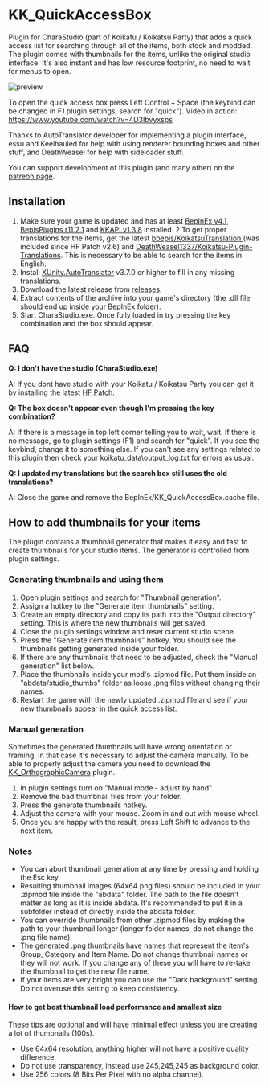 # KK_QuickAccessBox
Plugin for CharaStudio (part of Koikatu / Koikatsu Party) that adds a quick access list for searching through all of the items, both stock and modded. The plugin comes with thumbnails for the items, unlike the original studio interface. It's also instant and has low resource footprint, no need to wait for menus to open.

![preview](https://user-images.githubusercontent.com/39247311/61983223-d6fdf680-afff-11e9-8a44-95509f681ce0.png)

To open the quick access box press Left Control + Space (the keybind can be changed in F1 plugin settings, search for "quick"). Video in action: https://www.youtube.com/watch?v=4D3Ibvyxsps

Thanks to AutoTranslator developer for implementing a plugin interface, essu and Keelhauled for help with using renderer bounding boxes and other stuff, and DeathWeasel for help with sideloader stuff.

You can support development of this plugin (and many other) on the [patreon page](https://www.patreon.com/ManlyMarco).

## Installation
1. Make sure your game is updated and has at least [BepInEx v4.1](https://github.com/BepInEx/BepInEx), [BepisPlugins r11.2.1](https://github.com/bbepis/BepisPlugins) and [KKAPI v1.3.8](https://github.com/ManlyMarco/KKAPI) installed. 
2.To get proper translations for the items, get the latest [bbepis/KoikatsuTranslation
](https://github.com/bbepis/KoikatsuTranslation) (was included since HF Patch v2.6) and [DeathWeasel1337/Koikatsu-Plugin-Translations](https://github.com/DeathWeasel1337/Koikatsu-Plugin-Translations). This is necessary to be able to search for the items in English.
3. Install [XUnity.AutoTranslator](https://github.com/bbepis/XUnity.AutoTranslator) v3.7.0 or higher to fill in any missing translations.
4. Download the latest release from [releases](/../../releases).
5. Extract contents of the archive into your game's directory (the .dll file should end up inside your BepInEx folder).
6. Start CharaStudio.exe. Once fully loaded in try pressing the key combination and the box should appear.

## FAQ
**Q: I don't have the studio (CharaStudio.exe)**

A: If you dont have studio with your Koikatu / Koikatsu Party you can get it by installing the latest [HF Patch](https://github.com/ManlyMarco/KK-HF_Patch).

**Q: The box doesn't appear even though I'm pressing the key combination?**

A: If there is a message in top left corner telling you to wait, wait. If there is no message, go to plugin settings (F1) and search for "quick". If you see the keybind, change it to something else. If you can't see any settings related to this plugin then check your koikatu_data\output_log.txt for errors as usual.

**Q: I updated my translations but the search box still uses the old translations?**

A: Close the game and remove the BepInEx/KK_QuickAccessBox.cache file.

## How to add thumbnails for your items
The plugin contains a thumbnail generator that makes it easy and fast to create thumbnails for your studio items. The generator is controlled from plugin settings.

### Generating thumbnails and using them
1. Open plugin settings and search for "Thumbnail generation".
2. Assign a hotkey to the "Generate item thumbnails" setting.
3. Create an empty directory and copy its path into the "Output directory" setting. This is where the new thumbnails will get saved.
4. Close the plugin settings window and reset current studio scene.
5. Press the "Generate item thumbnails" hotkey. You should see the thumbnails getting generated inside your folder.
6. If there are any thumbnails that need to be adjusted, check the "Manual generation" list below.
7. Place the thumbnails inside your mod's .zipmod file. Put them inside an "abdata/studio_thumbs" folder as loose .png files without changing their names.
8. Restart the game with the newly updated .zipmod file and see if your new thumbnails appear in the quick access list.

### Manual generation
Sometimes the generated thumbnails will have wrong orientation or framing. In that case it's necessary to adjust the camera manually. To be able to properly adjust the camera you need to download the [KK_OrthographicCamera](https://github.com/ManlyMarco/Koikatu-Gameplay-Mod) plugin.

1. In plugin settings turn on "Manual mode - adjust by hand".
2. Remove the bad thumbnail files from your folder.
3. Press the generate thumbnails hotkey.
4. Adjust the camera with your mouse. Zoom in and out with mouse wheel.
5. Once you are happy with the result, press Left Shift to advance to the next item.

### Notes
- You can abort thumbnail generation at any time by pressing and holding the Esc key.
- Resulting thumbnail images (64x64 png files) should be included in your .zipmod file inside the "abdata" folder. The path to the file doesn't matter as long as it is inside abdata. It's recommended to put it in a subfolder instead of directly inside the abdata folder.
- You can override thumbnails from other .zipmod files by making the path to your thumbnail longer (longer folder names, do not change the .png file name).
- The generated .png thumbnails have names that represent the item's Group, Category and Item Name. Do not change thumbnail names or they will not work. If you change any of these you will have to re-take the thumbnail to get the new file name.
- If your items are very bright you can use the "Dark background" setting. Do not overuse this setting to keep consistency.

#### How to get best thumbnail load performance and smallest size
These tips are optional and will have minimal effect unless you are creating a lot of thumbnails (100s).
- Use 64x64 resolution, anything higher will not have a positive quality difference.
- Do not use transparency, instead use 245,245,245 as background color.
- Use 256 colors (8 Bits Per Pixel with no alpha channel).

